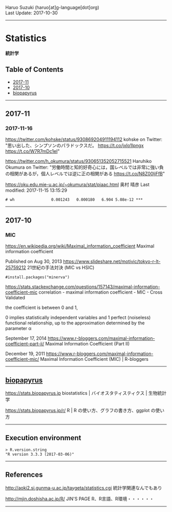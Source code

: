 Haruo Suzuki (haruo[at]g-language[dot]org)  
Last Update: 2017-10-30

----------

# Statistics
**統計学**

## Table of Contents
- [2017-11](#2017-11)
- [2017-10](#2017-10)
- [biopapyrus](#biopapyrus)

----------
## 2017-11

### 2017-11-16

https://twitter.com/kohske/status/930869204911194112
kohske on Twitter: "思い出した、シンプソンのパラドックスだ。 https://t.co/jxIo1Ipngx https://t.co/W7R7mDc1eI"

https://twitter.com/h_okumura/status/930651352052715521
Haruhiko Okumura on Twitter: "労働時間と知的好奇心には，国レベルでは非常に強い負の相関があるが，個人レベルでは逆に正の相関がある https://t.co/N8Z00ljFfB"

https://oku.edu.mie-u.ac.jp/~okumura/stat/piaac.html
奥村 晴彦
Last modified: 2017-11-15 13:15:29





    # wh                0.001243   0.000180   6.904 5.08e-12 ***


----------
## 2017-10

### MIC
https://en.wikipedia.org/wiki/Maximal_information_coefficient
Maximal information coefficient

Published on Aug 30, 2013
https://www.slideshare.net/motivic/tokyo-r-lt-25759212
21世紀の手法対決 (MIC vs HSIC)

    #install.packages("minerva")

https://stats.stackexchange.com/questions/157143/maximal-information-coefficient-mic
correlation - maximal information coefficient - MIC - Cross Validated

the coefficient is between 0 and 1, 

0 implies statistically independent variables and 1 perfect (noiseless) functional relationship, up to the approximation determined by the parameter α

September 17, 2014
https://www.r-bloggers.com/maximal-information-coefficient-part-ii/
Maximal Information Coefficient (Part II) 

December 19, 2011
https://www.r-bloggers.com/maximal-information-coefficient-mic/
Maximal Information Coefficient (MIC) | R-bloggers

----------
## [biopapyrus](https://biopapyrus.jp)

https://stats.biopapyrus.jp
biostatistics | バイオスタティスティクス | 生物統計学

https://stats.biopapyrus.jp/r/
R | R の使い方、グラフの書き方、ggplot の使い方

----------
## Execution environment

    > R.version.string
    "R version 3.3.3 (2017-03-06)"

----------
## References

http://aoki2.si.gunma-u.ac.jp/taygeta/statistics.cgi
統計学関連なんでもあり

http://mjin.doshisha.ac.jp/R/
JIN'S PAGE
R、R言語、R環境・・・・・・

----------

